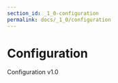 ```yaml
---
section_id: _1_0-configuration
permalink: docs/_1_0/configuration
---
```


# Configuration

Configuration v1.0
